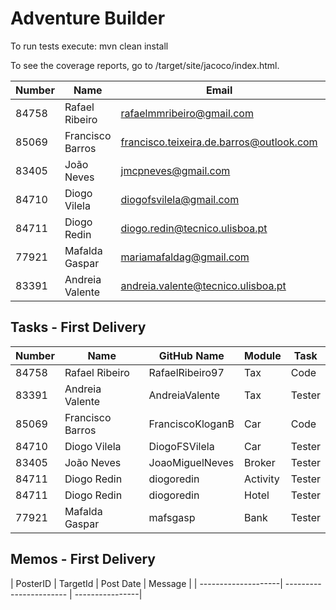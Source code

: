 # Adventure Builder

To run tests execute: mvn clean install

To see the coverage reports, go to <module name>/target/site/jacoco/index.html.


|   Number   |          Name           |                 Email                    |   Name GitHUb   | Grupo |
| ---------- | ----------------------- | -----------------------------------------| ----------------| ----- |
| 84758      | Rafael Ribeiro          | rafaelmmribeiro@gmail.com                | RafaelRibeiro97 |   17  |
| 85069      | Francisco Barros        | francisco.teixeira.de.barros@outlook.com | FranciscoKloganB|   17  |
| 83405      | João Neves              | jmcpneves@gmail.com                      | JoaoMiguelNeves |   17  |
| 84710      | Diogo Vilela            | diogofsvilela@gmail.com                  | DiogoFSVilela   |   17  |
| 84711      | Diogo Redin             | diogo.redin@tecnico.ulisboa.pt           | diogoredin      |   17  |
| 77921      | Mafalda Gaspar          | mariamafaldag@gmail.com                  | mafsgasp        |   17  |
| 83391      | Andreia Valente         | andreia.valente@tecnico.ulisboa.pt       | AndreiaValente  |   17  |


## Tasks - First Delivery  

|   Number   |          Name           |   GitHub Name   | Module |   Task   |
| ---------- | ----------------------- | ----------------| ------ | -------- |
| 84758      | Rafael Ribeiro          | RafaelRibeiro97 |   Tax  |   Code   |
| 83391      | Andreia Valente         | AndreiaValente  |   Tax  |  Tester  |
| 85069      | Francisco Barros        | FranciscoKloganB|   Car  |   Code   |
| 84710      | Diogo Vilela            | DiogoFSVilela   |   Car  |  Tester  |
| 83405      | João Neves              | JoaoMiguelNeves | Broker |  Tester  |
| 84711      | Diogo Redin             | diogoredin      |Activity|  Tester  |
| 84711      | Diogo Redin             | diogoredin      |  Hotel |  Tester  |
| 77921      | Mafalda Gaspar          | mafsgasp        |  Bank  |  Tester  |

## Memos - First Delivery

|        PosterID     |         TargetId        |   Post Date     |                              Message                             |
| --------------------| ----------------------- | ----------------| 
